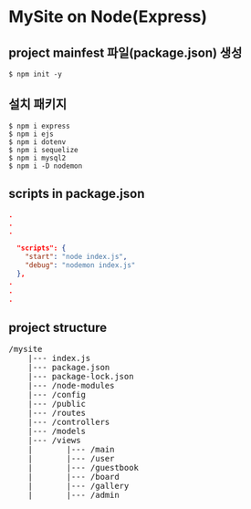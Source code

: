 # MySite on Node(Express)

## project mainfest 파일(package.json) 생성

```
$ npm init -y
```

## 설치 패키지

```
$ npm i express
$ npm i ejs
$ npm i dotenv
$ npm i sequelize
$ npm i mysql2
$ npm i -D nodemon
```

## scripts in package.json

```JSON
.
.
.

  "scripts": {
    "start": "node index.js",
    "debug": "nodemon index.js"
  },
.
.
.
```

## project structure

<pre>
/mysite
    |--- index.js
    |--- package.json
    |--- package-lock.json
    |--- /node-modules
    |--- /config
    |--- /public
    |--- /routes
    |--- /controllers
    |--- /models
    |--- /views
    |       |--- /main
    |       |--- /user
    |       |--- /guestbook
    |       |--- /board
    |       |--- /gallery
    |       |--- /admin
</pre>